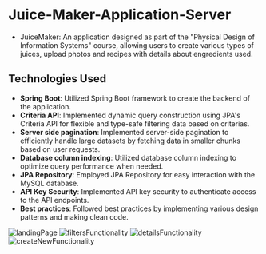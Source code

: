 ﻿# Juice-Maker-Application-Server

- JuiceMaker: An application designed as part of the "Physical Design of Information Systems" course, allowing users to create various types of juices, upload photos and recipes with details about engredients used.

## Technologies Used

- **Spring Boot**: Utilized Spring Boot framework to create the backend of the application.
- **Criteria API**: Implemented dynamic query construction using JPA's Criteria API for flexible and type-safe filtering data based on criterias.
- **Server side pagination**: Implemented server-side pagination to efficiently handle large datasets by fetching data in smaller chunks based on user requests.
- **Database column indexing**: Utilized database column indexing to optimize query performance when needed.
- **JPA Repository**: Employed JPA Repository for easy interaction with the MySQL database.
- **API Key Security**: Implemented API key security to authenticate access to the API endpoints.
- **Best practices**: Followed best practices by implementing various design patterns and making clean code.



![landingPage](https://github.com/Nikola787/Juice-Maker-Application-Server/assets/63933389/e15aa891-90e8-4c5f-b18a-c9705bdf8b85)
![filtersFunctionality](https://github.com/Nikola787/Juice-Maker-Application-Server/assets/63933389/96a43ad8-a4c1-47ea-bfa0-894a4ac2ba06)
![detailsFunctionality](https://github.com/Nikola787/Juice-Maker-Application-Server/assets/63933389/2ae02790-e7b9-4032-a335-802b98bb80cf)
![createNewFunctionality](https://github.com/Nikola787/Juice-Maker-Application-Server/assets/63933389/f15d67d7-894c-496d-89f7-f47d01abae4c)
